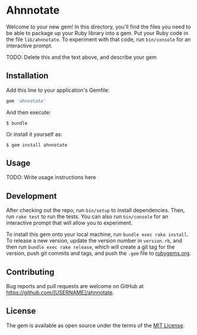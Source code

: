 # Ahnnotate

Welcome to your new gem! In this directory, you'll find the files you need to be able to package up your Ruby library into a gem. Put your Ruby code in the file `lib/ahnnotate`. To experiment with that code, run `bin/console` for an interactive prompt.

TODO: Delete this and the text above, and describe your gem

## Installation

Add this line to your application's Gemfile:

```ruby
gem 'ahnnotate'
```

And then execute:

    $ bundle

Or install it yourself as:

    $ gem install ahnnotate

## Usage

TODO: Write usage instructions here

## Development

After checking out the repo, run `bin/setup` to install dependencies. Then, run `rake test` to run the tests. You can also run `bin/console` for an interactive prompt that will allow you to experiment.

To install this gem onto your local machine, run `bundle exec rake install`. To release a new version, update the version number in `version.rb`, and then run `bundle exec rake release`, which will create a git tag for the version, push git commits and tags, and push the `.gem` file to [rubygems.org](https://rubygems.org).

## Contributing

Bug reports and pull requests are welcome on GitHub at https://github.com/[USERNAME]/ahnnotate.

## License

The gem is available as open source under the terms of the [MIT License](https://opensource.org/licenses/MIT).
